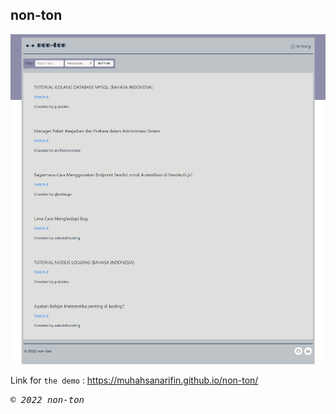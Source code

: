 ## non-ton

![Alt text](./assets/images/non-ton-background.png?raw=true)

Link for `the demo` : https://muhahsanarifin.github.io/non-ton/

<p> <samp><i>&copy; 2022 non-ton</i></samp> </p>